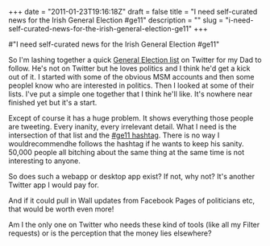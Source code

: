 +++
date = "2011-01-23T19:16:18Z"
draft = false
title = "I need self-curated news for the Irish General Election #ge11"
description = ""
slug = "i-need-self-curated-news-for-the-irish-general-election-ge11"
+++

#"I need self-curated news for the Irish General Election #ge11"


 So I&#39;m lashing together a quick <a href="http://twitter.com/conoro/general-election-2011-10">General Election list</a> on Twitter for my Dad to follow. He&#39;s not on Twitter but he loves politics and I think he&#39;d get a kick out of it. I started with some of the obvious MSM accounts and then some people<i></i>I know who are interested in politics. Then I looked at some of their lists. I&#39;ve put a simple one together that I think he&#39;ll like. It&#39;s nowhere near finished yet but it&#39;s a start. <p /><div>Except of course it has a huge problem. It shows everything those people are tweeting. Every inanity, every irrelevant detail. What I need is the intersection of that list and the <a href="http://twitter.com/#!/search?q=%23ge11">#ge11 hashtag</a>. There is no way I wouldrecommendhe follows the hashtag if he wants to keep his sanity. 50,000 people all bitching about the same thing at the same time is not interesting to anyone.</div> <p /><div>So does such a webapp or desktop app exist? If not, why not? It&#39;s another Twitter app I would pay for.</div><p /><div>And if it could pull in Wall updates from Facebook Pages of politicians etc, that would be worth even more!</div> <p /><div>Am I the only one on Twitter who needs these kind of tools (like all my Filter requests) or is the perception that the money lies elsewhere?</div>
 